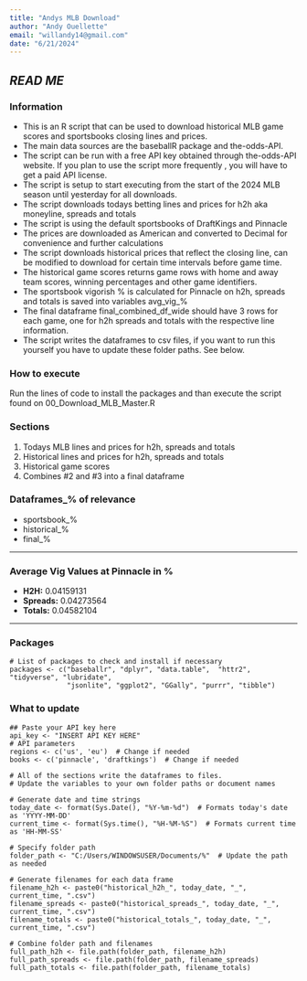 ```yaml
---
title: "Andys MLB Download"
author: "Andy Ouellette"
email: "willandy14@gmail.com"
date: "6/21/2024"
---
```


## *READ ME*

### **Information**
- This is an R script that can be used to download historical MLB game scores and sportsbooks closing lines and prices.
- The main data sources are the baseballR package and the-odds-API. 
- The script can be run with a free API key obtained through the-odds-API website. If you plan to use the script more frequently , you will have to get a paid API license. 
- The script is setup to start executing from the start of the 2024 MLB season until yesterday for all downloads. 
- The script downloads todays betting lines and prices for h2h aka moneyline, spreads and totals
- The script is using the default sportsbooks of DraftKings and Pinnacle
- The prices are downloaded as American and converted to Decimal for convenience and further calculations
- The script downloads historical prices that reflect the closing line, can be modified to download for certain time intervals before game time. 
- The historical game scores returns game rows with home and away team scores, winning percentages and other game identifiers.
- The sportsbook vigorish % is calculated for Pinnacle on h2h, spreads and totals is saved into variables avg_vig_%
- The final dataframe final_combined_df_wide should have 3 rows for each game, one for h2h spreads and totals with the respective line information.
- The script writes the dataframes to csv files, if you want to run this yourself you have to update these folder paths. See below. 


### **How to execute**
Run the lines of code to install the packages and than execute the script found on 00_Download_MLB_Master.R

### **Sections**
1. Todays MLB lines and prices for h2h, spreads and totals
2. Historical lines and prices for h2h, spreads and totals
3. Historical game scores
4. Combines #2 and #3 into a final dataframe

### **Dataframes_% of relevance**
- sportsbook_%
- historical_%
- final_%

-------------------------------------------------------------------------------
### Average Vig Values at Pinnacle in %

- **H2H:** 0.04159131
- **Spreads:** 0.04273564
- **Totals:** 0.04582104
------------------------------------------------------------------------------

### **Packages**
```{r packages}
# List of packages to check and install if necessary
packages <- c("baseballr", "dplyr", "data.table",  "httr2", "tidyverse", "lubridate",
              "jsonlite", "ggplot2", "GGally", "purrr", "tibble")

```

### **What to update**
```{r mlb-variables}
## Paste your API key here
api_key <- "INSERT API KEY HERE"
# API parameters
regions <- c('us', 'eu')  # Change if needed
books <- c('pinnacle', 'draftkings')  # Change if needed
```

```{r csv}
# All of the sections write the dataframes to files.
# Update the variables to your own folder paths or document names

# Generate date and time strings
today_date <- format(Sys.Date(), "%Y-%m-%d")  # Formats today's date as 'YYYY-MM-DD'
current_time <- format(Sys.time(), "%H-%M-%S")  # Formats current time as 'HH-MM-SS'

# Specify folder path
folder_path <- "C:/Users/WINDOWSUSER/Documents/%"  # Update the path as needed

# Generate filenames for each data frame
filename_h2h <- paste0("historical_h2h_", today_date, "_", current_time, ".csv")
filename_spreads <- paste0("historical_spreads_", today_date, "_", current_time, ".csv")
filename_totals <- paste0("historical_totals_", today_date, "_", current_time, ".csv")

# Combine folder path and filenames
full_path_h2h <- file.path(folder_path, filename_h2h)
full_path_spreads <- file.path(folder_path, filename_spreads)
full_path_totals <- file.path(folder_path, filename_totals)
```
